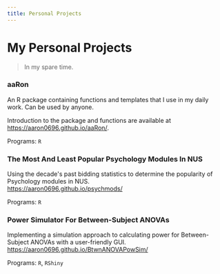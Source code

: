 ```yaml
---
title: Personal Projects
---
```


# My Personal Projects

> In my spare time.

### aaRon

An R package containing functions and templates that I use in my daily work. Can be used by anyone.

Introduction to the package and functions are available at https://aaron0696.github.io/aaRon/.

Programs: `R`

### The Most And Least Popular Psychology Modules In NUS

Using the decade's past bidding statistics to determine the popularity of Psychology modules in NUS.  
https://aaron0696.github.io/psychmods/

Programs: `R`

### Power Simulator For Between-Subject ANOVAs

Implementing a simulation approach to calculating power for Between-Subject ANOVAs with a user-friendly GUI.  
https://aaron0696.github.io/BtwnANOVAPowSim/

Programs: `R`, `RShiny`
